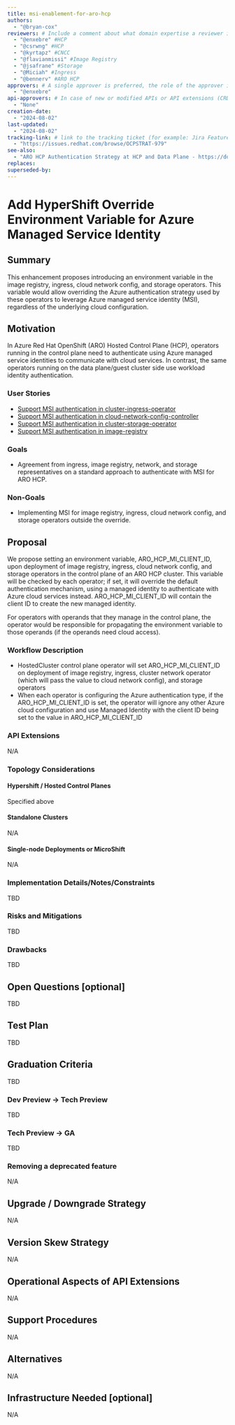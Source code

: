 ```yaml
---
title: msi-enablement-for-aro-hcp
authors:
  - "@bryan-cox"
reviewers: # Include a comment about what domain expertise a reviewer is expected to bring and what area of the enhancement you expect them to focus on. For example: - "@networkguru, for networking aspects, please look at IP bootstrapping aspect"
  - "@enxebre" #HCP
  - "@csrwng" #HCP
  - "@kyrtapz" #CNCC
  - "@flavianmissi" #Image Registry
  - "@jsafrane" #Storage
  - "@Miciah" #Ingress
  - "@bennerv" #ARO HCP
approvers: # A single approver is preferred, the role of the approver is to raise important questions, help ensure the enhancement receives reviews from all applicable areas/SMEs, and determine when consensus is achieved such that the EP can move forward to implementation.  Having multiple approvers makes it difficult to determine who is responsible for the actual approval.
  - "@enxebre"
api-approvers: # In case of new or modified APIs or API extensions (CRDs, aggregated apiservers, webhooks, finalizers). If there is no API change, use "None"
  - "None"
creation-date: 
  - "2024-08-02"
last-updated: 
  - "2024-08-02"
tracking-link: # link to the tracking ticket (for example: Jira Feature or Epic ticket) that corresponds to this enhancement
  - "https://issues.redhat.com/browse/OCPSTRAT-979"
see-also:
  - "ARO HCP Authentication Strategy at HCP and Data Plane - https://docs.google.com/document/d/1Z7N2LAnRlgSgrFjjl2absOnkGFsI2TMcbwaW_CA1qek/edit#heading=h.bupciudrwmna"
replaces:
superseded-by:
---
```


# Add HyperShift Override Environment Variable for Azure Managed Service Identity

## Summary

This enhancement proposes introducing an environment variable in the image registry, ingress, cloud network config, 
and storage operators. This variable would allow overriding the Azure authentication strategy used by these operators to 
leverage Azure managed service identity (MSI), regardless of the underlying cloud configuration.

## Motivation

In Azure Red Hat OpenShift (ARO) Hosted Control Plane (HCP), operators running in the control plane need to 
authenticate using Azure managed service identities to communicate with cloud services. In contrast, the same operators 
running on the data plane/guest cluster side use workload identity authentication. 

### User Stories

* [Support MSI authentication in cluster-ingress-operator](https://issues.redhat.com/browse/NE-1504)
* [Support MSI authentication in cloud-network-config-controller](https://issues.redhat.com/browse/SDN-4450)
* [Support MSI authentication in cluster-storage-operator](https://issues.redhat.com/browse/STOR-1748)
* [Support MSI authentication in image-registry](https://issues.redhat.com/browse/IR-460)

### Goals

* Agreement from ingress, image registry, network, and storage representatives on a standard approach to authenticate with MSI for ARO HCP.

### Non-Goals

* Implementing MSI for image registry, ingress, cloud network config, and storage operators outside the override.

## Proposal

We propose setting an environment variable, ARO_HCP_MI_CLIENT_ID, upon deployment of image registry, ingress, cloud 
network config, and storage operators in the control plane of an ARO HCP cluster. This variable will be checked by each 
operator; if set, it will override the default authentication mechanism, using a managed identity to authenticate with 
Azure cloud services instead. ARO_HCP_MI_CLIENT_ID will contain the client ID to create the new managed identity.

For operators with operands that they manage in the control plane, the operator would be responsible for propagating the 
environment variable to those operands (if the operands need cloud access).

### Workflow Description

* HostedCluster control plane operator will set ARO_HCP_MI_CLIENT_ID on deployment of image registry, ingress, cluster network operator (which will pass the value to cloud network config), and storage operators
* When each operator is configuring the Azure authentication type, if the ARO_HCP_MI_CLIENT_ID is set, the operator will ignore any other Azure cloud configuration and use Managed Identity with the client ID being set to the value in ARO_HCP_MI_CLIENT_ID

### API Extensions

N/A

### Topology Considerations

#### Hypershift / Hosted Control Planes

Specified above

#### Standalone Clusters

N/A

#### Single-node Deployments or MicroShift

N/A

### Implementation Details/Notes/Constraints

TBD

### Risks and Mitigations

TBD

### Drawbacks

TBD

## Open Questions [optional]

TBD

## Test Plan

TBD

## Graduation Criteria

TBD

### Dev Preview -> Tech Preview

TBD

### Tech Preview -> GA

TBD

### Removing a deprecated feature

N/A

## Upgrade / Downgrade Strategy

N/A

## Version Skew Strategy

N/A

## Operational Aspects of API Extensions

N/A

## Support Procedures

N/A

## Alternatives

N/A

## Infrastructure Needed [optional]

N/A
